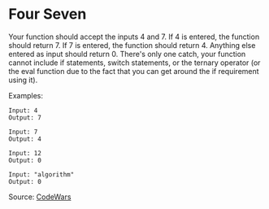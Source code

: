 # Four Seven

Your function should accept the inputs 4 and 7. If 4 is entered, the function should return 7. If 7 is entered, the function should return 4. Anything else entered as input should return 0. There's only one catch, your function cannot include if statements, switch statements, or the ternary operator (or the eval function due to the fact that you can get around the if requirement using it).

Examples:
```
Input: 4
Output: 7

Input: 7
Output: 4

Input: 12
Output: 0

Input: "algorithm"
Output: 0
```

Source: [CodeWars](https://www.codewars.com/kata/5ff50f64c0afc50008861bf0)